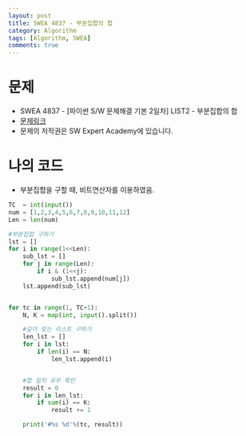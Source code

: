 ```yaml
---
layout: post
title: SWEA 4837 - 부분집합의 합
category: Algorithm
tags: [Algorithm, SWEA]
comments: true
---
```




# 문제

-  SWEA 4837 - [파이썬 S/W 문제해결 기본 2일차] LIST2 - 부분집합의 합
-  [문제링크](https://www.swexpertacademy.com/main/learn/course/subjectDetail.do?courseId=AVuPDN86AAXw5UW6&subjectId=AWOVF-WqqecDFAWg)
-  문제의 저작권은 SW Expert Academy에 있습니다.



# 나의 코드

- 부분집합을 구할 때, 비트연산자를 이용하였음.


```python
TC  = int(input())
num = [1,2,3,4,5,6,7,8,9,10,11,12]
Len = len(num)

#부분집합 구하기
lst = []
for i in range(1<<Len):
    sub_lst = []
    for j in range(Len):
        if i & (1<<j):
            sub_lst.append(num[j])
    lst.append(sub_lst)


for tc in range(1, TC+1):
    N, K = map(int, input().split())

    #길이 맞는 리스트 구하기
    len_lst = []
    for i in lst:
        if len(i) == N:
            len_lst.append(i)


    #합 일치 유무 확인
    result = 0
    for i in len_lst:
        if sum(i) == K:
            result += 1

    print('#%s %d'%(tc, result))
```
